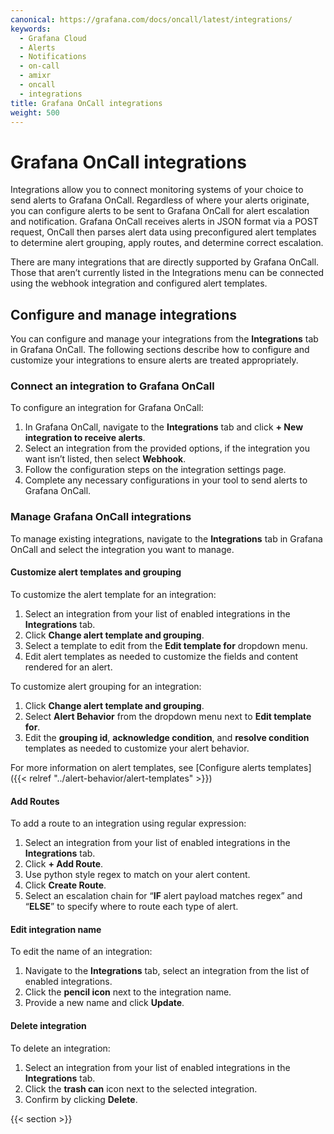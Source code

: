 ```yaml
---
canonical: https://grafana.com/docs/oncall/latest/integrations/
keywords:
  - Grafana Cloud
  - Alerts
  - Notifications
  - on-call
  - amixr
  - oncall
  - integrations
title: Grafana OnCall integrations
weight: 500
---
```


# Grafana OnCall integrations

Integrations allow you to connect monitoring systems of your choice to send alerts to Grafana OnCall. Regardless of where
your alerts originate, you can configure alerts to be sent to Grafana OnCall for alert escalation and notification.
Grafana OnCall receives alerts in JSON format via a POST request, OnCall then parses alert data using preconfigured
alert templates to determine alert grouping, apply routes, and determine correct escalation.

There are many integrations that are directly supported by Grafana OnCall. Those that aren’t currently listed in the
Integrations menu can be connected using the webhook integration and configured alert templates.

## Configure and manage integrations

You can configure and manage your integrations from the **Integrations** tab in Grafana OnCall. The following sections
describe how to configure and customize your integrations to ensure alerts are treated appropriately.

### Connect an integration to Grafana OnCall

To configure an integration for Grafana OnCall:

1. In Grafana OnCall, navigate to the **Integrations** tab and click **+ New integration to receive alerts**.
2. Select an integration from the provided options, if the integration you want isn’t listed, then select **Webhook**.
3. Follow the configuration steps on the integration settings page.
4. Complete any necessary configurations in your tool to send alerts to Grafana OnCall.

### Manage Grafana OnCall integrations

To manage existing integrations, navigate to the **Integrations** tab in Grafana OnCall and select the integration
you want to manage.

#### Customize alert templates and grouping

To customize the alert template for an integration:

1. Select an integration from your list of enabled integrations in the **Integrations** tab.
2. Click **Change alert template and grouping**.
3. Select a template to edit from the **Edit template for** dropdown menu.
4. Edit alert templates as needed to customize the fields and content rendered for an alert.

To customize alert grouping for an integration:

1. Click **Change alert template and grouping**.
2. Select **Alert Behavior** from the dropdown menu next to **Edit template for**.
3. Edit the **grouping id**, **acknowledge condition**, and **resolve condition** templates as needed to customize
   your alert behavior.

For more information on alert templates, see
[Configure alerts templates]({{< relref "../alert-behavior/alert-templates" >}})

#### Add Routes

To add a route to an integration using regular expression:

1. Select an integration from your list of enabled integrations in the **Integrations** tab.
2. Click **+ Add Route**.
3. Use python style regex to match on your alert content.
4. Click **Create Route**.
5. Select an escalation chain for “**IF** alert payload matches regex” and “**ELSE**” to specify where to route each
   type of alert.

#### Edit integration name

To edit the name of an integration:

1. Navigate to the **Integrations** tab, select an integration from the list of enabled integrations.
2. Click the **pencil icon** next to the integration name.
3. Provide a new name and click **Update**.

#### Delete integration

To delete an integration:

1. Select an integration from your list of enabled integrations in the **Integrations** tab.
2. Click the **trash can** icon next to the selected integration.
3. Confirm by clicking **Delete**.

{{< section >}}
